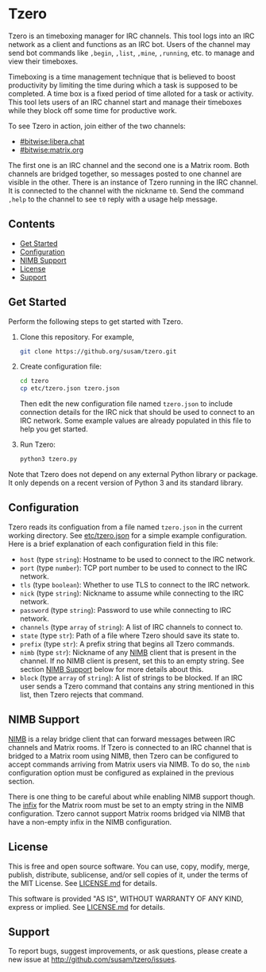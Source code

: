 Tzero
=====

Tzero is an timeboxing manager for IRC channels.  This tool logs into
an IRC network as a client and functions as an IRC bot.  Users of the
channel may send bot commands like `,begin`, `,list`, `,mine`,
`,running`, etc. to manage and view their timeboxes.

Timeboxing is a time management technique that is believed to boost
productivity by limiting the time during which a task is supposed to
be completed.  A time box is a fixed period of time alloted for a task
or activity.  This tool lets users of an IRC channel start and manage
their timeboxes while they block off some time for productive work.

To see Tzero in action, join either of the two channels:

- [#bitwise:libera.chat](https://web.libera.chat/#bitwise)
- [#bitwise:matrix.org](https://app.element.io/#/room/#bitwise:matrix.org)

The first one is an IRC channel and the second one is a Matrix room.
Both channels are bridged together, so messages posted to one channel
are visible in the other.  There is an instance of Tzero running in
the IRC channel.  It is connected to the channel with the nickname
`t0`.  Send the command `,help` to the channel to see `t0` reply with
a usage help message.


Contents
--------

* [Get Started](#get-started)
* [Configuration](#configuration)
* [NIMB Support](#nimb-support)
* [License](#license)
* [Support](#support)


Get Started
-----------

Perform the following steps to get started with Tzero.

 1. Clone this repository.  For example,

    ```sh
    git clone https://github.org/susam/tzero.git
    ```

 2. Create configuration file:

    ```sh
    cd tzero
    cp etc/tzero.json tzero.json
    ```

    Then edit the new configuration file named `tzero.json` to include
    connection details for the IRC nick that should be used to connect
    to an IRC network.  Some example values are already populated in
    this file to help you get started.

 3. Run Tzero:

    ```sh
    python3 tzero.py
    ```

Note that Tzero does not depend on any external Python library or
package.  It only depends on a recent version of Python 3 and its
standard library.


Configuration
-------------

Tzero reads its configuation from a file named `tzero.json` in the
current working directory.  See [etc/tzero.json](etc/tzero.json) for a
simple example configuration.  Here is a brief explanation of each
configuration field in this file:

- `host` (type `string`): Hostname to be used to connect to the IRC
  network.
- `port` (type `number`): TCP port number to be used to connect to the
  IRC network.
- `tls` (type `boolean`): Whether to use TLS to connect to the IRC
  network.
- `nick` (type `string`): Nickname to assume while connecting to the
  IRC network.
- `password` (type `string`): Password to use while connecting to IRC
  network.
- `channels` (type `array` of `string`): A list of IRC channels to
  connect to.
- `state` (type `str`): Path of a file where Tzero should save its
  state to.
- `prefix` (type `str`): A prefix string that begins all Tzero
  commands.
- `nimb` (type `str`): Nickname of any [NIMB][] client that is present
  in the channel.  If no NIMB client is present, set this to an empty
  string.  See section [NIMB Support](#nimb-support) below for more
  details about this.
- `block` (type `array` of `string`): A list of strings to be blocked.
  If an IRC user sends a Tzero command that contains any string
  mentioned in this list, then Tzero rejects that command.

[NIMB]: https://github.com/susam/nimb


NIMB Support
------------

[NIMB][] is a relay bridge client that can forward messages between
IRC channels and Matrix rooms.  If Tzero is connected to an IRC
channel that is bridged to a Matrix room using NIMB, then Tzero can be
configured to accept commands arriving from Matrix users via NIMB.  To
do so, the `nimb` configuration option must be configured as explained
in the previous section.

There is one thing to be careful about while enabling NIMB support
though.  The [infix](https://github.com/susam/nimb#configuration-keys)
for the Matrix room must be set to an empty string in the NIMB
configuration.  Tzero cannot support Matrix rooms bridged via NIMB
that have a non-empty infix in the NIMB configuration.


License
-------

This is free and open source software.  You can use, copy, modify,
merge, publish, distribute, sublicense, and/or sell copies of it,
under the terms of the MIT License.  See [LICENSE.md][L] for details.

This software is provided "AS IS", WITHOUT WARRANTY OF ANY KIND,
express or implied.  See [LICENSE.md][L] for details.

[L]: LICENSE.md


Support
-------

To report bugs, suggest improvements, or ask questions, please create
a new issue at <http://github.com/susam/tzero/issues>.


<!--
- Update version in pyproject.toml.

- Update CHANGES.md.

- Run the following commands:

  make checks

  git add -p
  git status
  git commit
  git push -u origin main

  make dist test-upload verify-test-upload
  make dist upload verify-upload

  VER=$(grep version pyproject.toml | cut -d '"' -f2)
  echo $VER
  git tag $VER -m "Tzero $VER"
  git push origin main $VER

  git remote add cb https://codeberg.org/susam/tzero.git
  git push cb --all
  git push cb --tags
-->
